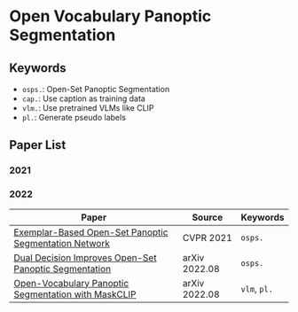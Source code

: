 # Open Vocabulary Panoptic Segmentation

## Keywords

- `osps.`: Open-Set Panoptic Segmentation
- `cap.`: Use caption as training data
- `vlm.`: Use pretrained VLMs like CLIP 
- `pl.`: Generate pseudo labels

## Paper List

### 2021

### 2022

|Paper|Source|Keywords|
|-|-|-|
|[Exemplar-Based Open-Set Panoptic Segmentation Network](https://arxiv.org/abs/2105.08336)|CVPR 2021|`osps.`|
|[Dual Decision Improves Open-Set Panoptic Segmentation](https://arxiv.org/abs/2207.02504)|arXiv 2022.08|`osps.`|
|[Open-Vocabulary Panoptic Segmentation with MaskCLIP](https://arxiv.org/abs/2208.08984)|arXiv 2022.08|`vlm`, `pl.`|
